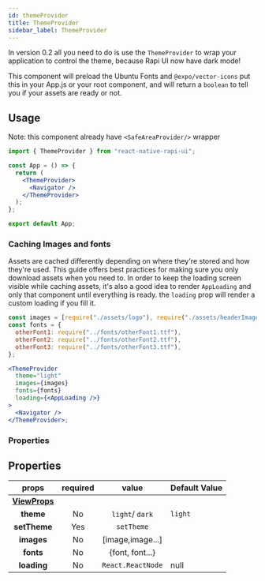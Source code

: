 ```yaml
---
id: themeProvider
title: ThemeProvider
sidebar_label: ThemeProvider
---
```


In version 0.2 all you need to do is use the `ThemeProvider` to wrap your application to control the theme, because Rapi UI now have dark mode!

This component will preload the Ubuntu Fonts and `@expo/vector-icons` put this in your App.js or your root component, and will return a `boolean` to tell you if your assets are ready or not.

## Usage

Note: this component already have `<SafeAreaProvider/>` wrapper

```jsx
import { ThemeProvider } from "react-native-rapi-ui";

const App = () => {
  return (
    <ThemeProvider>
      <Navigator />
    </ThemeProvider>
  );
};

export default App;
```

### Caching Images and fonts

Assets are cached differently depending on where they're stored and how they're used. This guide offers best practices for making sure you only download assets when you need to. In order to keep the loading screen visible while caching assets, it's also a good idea to render `AppLoading` and only that component until everything is ready. the `loading` prop will render a custom loading if you fill it.

```jsx
const images = [require("./assets/logo"), require("./assets/headerImage")];
const fonts = {
  otherFont1: require("../fonts/otherFont1.ttf"),
  otherFont2: require("../fonts/otherFont2.ttf"),
  otherFont3: require("../fonts/otherFont3.ttf"),
};

<ThemeProvider
  theme="light"
  images={images}
  fonts={fonts}
  loading={<AppLoading />}
>
  <Navigator />
</ThemeProvider>;
```

### Properties

## Properties

|                          props                           | required |       value       | Default Value |
| :------------------------------------------------------: | :------: | :---------------: | ------------- |
| **[ViewProps](https://reactnative.dev/docs/view#props)** |          |                   |               |
|                        **theme**                         |    No    |  `light`/ `dark`  | `light`       |
|                       **setTheme**                       |   Yes    |    `setTheme`     |               |
|                        **images**                        |    No    | [image,image...]  |               |
|                        **fonts**                         |    No    |  {font, font...}  |               |
|                       **loading**                        |    No    | `React.ReactNode` | null          |

